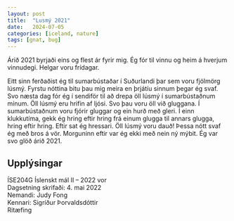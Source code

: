```yaml
---
layout: post
title:  "Lusmý 2021"
date:   2024-07-05
categories: [iceland, nature]
tags: [gnat, bug]
---
```


Árið 2021 byrjaði eins og flest ár fyrir mig. Ég fór til vinnu og heim á
hverjum vinnudegi. Helgar voru frídagar.

Eitt sinn ferðaðist ég til sumarbústaðar í Suðurlandi þar sem voru fjölmörg
lúsmý. Fyrstu nóttina bitu þau mig meira en þrjátíu sinnum þegar ég svaf. Svo
næsta dag fór ég í sendiför til að drepa öll lúsmý í sumarbústaðnum mínum. Öll
lúsmý eru hrifin af ljósi. Svo þau voru öll við gluggana. Í sumarbústaðnum voru
fjórir gluggar og ein hurð með gleri. Í einn klukkutíma, gekk ég hring eftir
hring frá einum glugga til annars glugga, hring eftir hring. Eftir sat ég
hressari. Öll lúsmý voru dauð! Þessa nótt svaf ég með bros á vör. Morguninn
eftir var ég ekki með nein ný mýbit. Ég var svo glöð árið 2021.

## Upplýsingar
ÍSE204G Íslenskt mál II – 2022 vor \
Dagsetning skrifaði: 4. mai 2022 \
Nemandi: Judy Fong \
Kennari: Sigríður Þorvaldsdóttir \
Ritæfing
